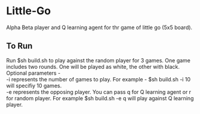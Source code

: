 # Little-Go
Alpha Beta player and Q learning agent for thr game of little go (5x5 board).  
## To Run
Run $sh build.sh to play against the random player for 3 games. One game includes two rounds. One will be played as white, the other with black.
Optional parameters -  
-i represents the number of games to play. For example - $sh build.sh -i 10 will specifiy 10 games.  
-e represents the opposing player. You can pass q for Q learning agent or r for random player. For example $sh build.sh -e q will play against Q learning player.  

